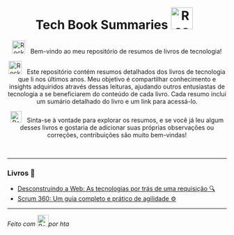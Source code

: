 <h1 align="center" style="font-weight: bold;"> Tech Book Summaries <img src="https://github.com/Tarikul-Islam-Anik/Animated-Fluent-Emojis/blob/master/Emojis/Objects/Books.png" alt="Rocket" width="50" height="50" /> &nbsp;</h1>

<div align="center">

 <img src="https://github.com/Tarikul-Islam-Anik/Animated-Fluent-Emojis/blob/master/Emojis/Hand%20gestures/Waving%20Hand%20Medium-Light%20Skin%20Tone.png" alt="Rocket" width="30" height="30" /> &nbsp; Bem-vindo ao meu repositório de resumos de livros de tecnologia! 


 <img src="https://github.com/Tarikul-Islam-Anik/Animated-Fluent-Emojis/blob/master/Emojis/Objects/Open%20Book.png" alt="Rocket" width="30" height="30" /> &nbsp; Este repositório contém resumos detalhados dos livros de tecnologia que li nos últimos anos. Meu objetivo é compartilhar conhecimento e insights adquiridos através dessas leituras, ajudando outros entusiastas de tecnologia a se beneficiarem do conteúdo de cada livro. Cada resumo inclui um sumário detalhado do livro e um link para acessá-lo. 

 <img src="https://github.com/Tarikul-Islam-Anik/Animated-Fluent-Emojis/blob/master/Emojis/Hand%20gestures/Handshake.png" alt="Rocket" width="26" height="26" /> &nbsp; Sinta-se à vontade para explorar os resumos, e se você já leu algum desses livros e gostaria de adicionar suas próprias observações ou correções, contribuições são muito bem-vindas!


</br>

---

</div>
<h3 align="left">Livros 📄</h3>
<p align="left">
  
  - [Desconstruindo a Web: As tecnologias por trás de uma requisição 🔍](desconstruindo-a-web/README.md)
  - [Scrum 360: Um guia completo e prático de agilidade ⚙️](scrum-360/README.md)

</p>

</div>

---

 *Feito com <img src="https://github.com/Tarikul-Islam-Anik/Animated-Fluent-Emojis/blob/master/Emojis/Smilies/Heart%20Exclamation.png" alt="Rocket" width="26" height="26" />por hta* 
